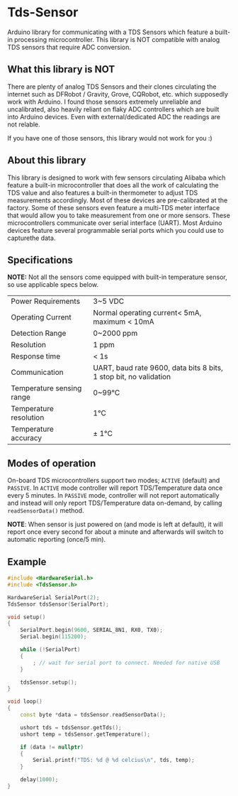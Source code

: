 # Tds-Sensor

Arduino library for communicating with a TDS Sensors which feature a built-in processing microcontroller. This library is NOT compatible with analog TDS sensors that require ADC conversion.

## What this library is NOT

There are plenty of analog TDS Sensors and their clones circulating the internet such as DFRobot / Gravity, Grove, CQRobot, etc. which supposedly work with Arduino. I found those sensors extremely unreliable and uncalibrated, also heavily reliant on flaky ADC controllers which are built into Arduino devices. Even with external/dedicated ADC the readings are not relable.

If you have one of those sensors, this library would not work for you :)

## About this library

This library is designed to work with few sensors circulating Alibaba which feature a built-in microcontroller that does all the work of calculating the TDS value and also features a built-in thermometer to adjust TDS measurements accordingly. Most of these devices are pre-calibrated at the factory. Some of these sensors even feature a multi-TDS meter interface that would allow you to take measurement from one or more sensors. These microcontrollers communicate over serial interface (UART). Most Arduino devices feature several programmable serial ports which you could use to capturethe data.

## Specifications

**NOTE:** Not all the sensors come equipped with built-in temperature sensor, so use applicable specs below.

|        |        |
| ------ | ------ |
| Power Requirements | 3~5 VDC |
| Operating Current  | Normal operating current< 5mA, maximum < 10mA |
| Detection Range | 0~2000 ppm |
| Resolution | 1 ppm |
| Response time | \< 1s |
| Communication | UART, baud rate 9600, data bits 8 bits, 1 stop bit, no validation |
| Temperature sensing range | 0~99℃ |
| Temperature resolution | 1℃ |
| Temperature accuracy | ± 1℃ |

## Modes of operation

On-board TDS microcontrollers support two modes; `ACTIVE` (default) and `PASSIVE`. In `ACTIVE` mode controller will report TDS/Temperature data once every 5 minutes. In `PASSIVE` mode, controller will not report automatically and instead will only report TDS/Temperature data on-demand, by calling `readSensorData()` method.

**NOTE**: When sensor is just powered on (and mode is left at default), it will report once every second for about a minute and afterwards will switch to automatic reporting (once/5 min).

## Example

```c++
#include <HardwareSerial.h>
#include <TdsSensor.h>

HardwareSerial SerialPort(2);
TdsSensor tdsSensor(SerialPort);

void setup()
{
    SerialPort.begin(9600, SERIAL_8N1, RX0, TX0);
    Serial.begin(115200);

    while (!SerialPort)
    {
        ; // wait for serial port to connect. Needed for native USB
    }

    tdsSensor.setup();
}

void loop()
{
    const byte *data = tdsSensor.readSensorData();

    ushort tds = tdsSensor.getTds();
    ushort temp = tdsSensor.getTemperature();

    if (data != nullptr)
    {
        Serial.printf("TDS: %d @ %d celcius\n", tds, temp);
    }

    delay(1000);
}

```


